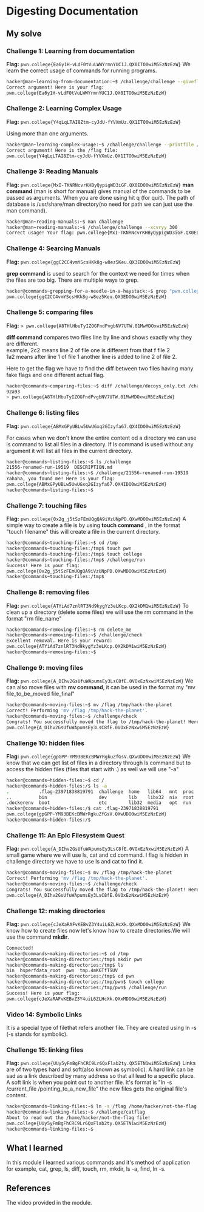 # Digesting Documentation
## My solve
### Challenge 1: Learning from documentation
**Flag:** `pwn.college{Ea6y1H-vLdF0tVuLWWYrmnYUC1J.QX0ITO0wiM5EzNzEzW}`
We learn the correct usage of commands for running programs.
```bash
hacker@man~learning-from-documentation:~$ /challenge/challenge --giveflag
Correct argument! Here is your flag:
pwn.college{Ea6y1H-vLdF0tVuLWWYrmnYUC1J.QX0ITO0wiM5EzNzEzW}
```

### Challenge 2: Learning Complex Usage
**Flag:** `pwn.college{Y4qLqLTAI8Ztm-cyJdU-fYVXmUz.QX1ITO0wiM5EzNzEzW}`

Using more than one arguments.
```bash
hacker@man~learning-complex-usage:~$ /challenge/challenge --printfile /flag
Correct argument! Here is the /flag file:
pwn.college{Y4qLqLTAI8Ztm-cyJdU-fYVXmUz.QX1ITO0wiM5EzNzEzW}
```

### Challenge 3: Reading Manuals
**Flag:** `pwn.college{MxI-TKNRNcvrKHByQypigWD3iGF.QX0EDO0wiM5EzNzEzW}`
**man command** (man is short for manual) gives manual of the commands to be passed as arguments. When you are done using hit q (for quit). The path of database is /usr/share/man directory(no need for path we can just use the man command).
```bash
hacker@man~reading-manuals:~$ man challenge
hacker@man~reading-manuals:~$ /challenge/challenge --xcvryy 300
Correct usage! Your flag: pwn.college{MxI-TKNRNcvrKHByQypigWD3iGF.QX0EDO0wiM5EzNzEzW}
```

### Challenge 4: Searcing Manuals
**Flag:** `pwn.college{ggC2CC4vmYScsHKk8g-w8ez5Keu.QX3EDO0wiM5EzNzEzW}`

**grep command** is used to search for the context we need for times when the files are too big. There are multiple ways to grep.

```bash
hacker@commands~grepping-for-a-needle-in-a-haystack:~$ grep "pwn.college" /challenge/data.txt
pwn.college{ggC2CC4vmYScsHKk8g-w8ez5Keu.QX3EDO0wiM5EzNzEzW}
```

### Challenge 5: comparing files
**Flag:** `> pwn.college{A8THlHbuTyIZOGFndPvgbNV7UTW.01MwMDOxwiM5EzNzEzW}`

**diff command** compares two files line by line and shows exactly why they are different. 
<br>
example, 2c2 means line 2 of file one is different from that f file 2<br>
1a2 means after line 1 of file 1 another line is added to line 2 of file 2.

Here to get the flag we have to find the diff between two files having many fake flags and one different actual flag.


```bash
hacker@commands~comparing-files:~$ diff /challenge/decoys_only.txt /challenge/decoys_and_real.txt
92a93
> pwn.college{A8THlHbuTyIZOGFndPvgbNV7UTW.01MwMDOxwiM5EzNzEzW}
```

### Challenge 6: listing files
**Flag:** `pwn.college{ABMxGPyUBLw5UwUGxq2GIzyfa67.QX4IDO0wiM5EzNzEzW}`

For cases when we don't know the entire content od a directory we can use ls command to list all files in a directory.
If ls command is used without any argument it will list all files in the current directory.

```bash
hacker@commands~listing-files:~$ ls /challenge
21556-renamed-run-19519  DESCRIPTION.md
hacker@commands~listing-files:~$ /challenge/21556-renamed-run-19519
Yahaha, you found me! Here is your flag:
pwn.college{ABMxGPyUBLw5UwUGxq2GIzyfa67.QX4IDO0wiM5EzNzEzW}
hacker@commands~listing-files:~$
```

### Challenge 7: touching files
**Flag:** `pwn.college{0x2g_j5tSzFEmUQgQA9iVzUNpPD.QXwMDO0wiM5EzNzEzW}`
A simple way to create a file is by using **touch command** , in the format "touch filename" this will create a file in the current directory.

```bash
hacker@commands~touching-files:~$ cd /tmp
hacker@commands~touching-files:/tmp$ touch pwn
hacker@commands~touching-files:/tmp$ touch college
hacker@commands~touching-files:/tmp$ /challenge/run
Success! Here is your flag:
pwn.college{0x2g_j5tSzFEmUQgQA9iVzUNpPD.QXwMDO0wiM5EzNzEzW}
hacker@commands~touching-files:/tmp$
```

### Challenge 8: removing files
**Flag:** `pwn.college{ATYiAd7znlRT3Nd9kygYz3eLKcp.QX2kDM1wiM5EzNzEzW}`
To clean up a directory (delete some files) we will use the rm command in the format "rm file_name"
```bash
hacker@commands~removing-files:~$ rm delete_me
hacker@commands~removing-files:~$ /challenge/check
Excellent removal. Here is your reward:
pwn.college{ATYiAd7znlRT3Nd9kygYz3eLKcp.QX2kDM1wiM5EzNzEzW}
hacker@commands~removing-files:~$
```

### Challenge 9: moving files
**Flag:** `pwn.college{A_DIhv2GsUfuWApumsEy3LsC8fE.0VOxEzNxwiM5EzNzEzW}`
We can also move files with **mv command**, it can be used in the format my "mv file_to_be_moved file_final"
```bash
hacker@commands~moving-files:~$ mv /flag /tmp/hack-the-planet
Correct! Performing 'mv /flag /tmp/hack-the-planet'.
hacker@commands~moving-files:~$ /challenge/check
Congrats! You successfully moved the flag to /tmp/hack-the-planet! Here it is:
pwn.college{A_DIhv2GsUfuWApumsEy3LsC8fE.0VOxEzNxwiM5EzNzEzW}
```

### Challenge 10: hidden files
**Flag:** `pwn.college{gpGPP-YM93BEKcBMWrRgkuZfGsV.QXwUDO0wiM5EzNzEzW}`
We know that we can get list of files in a directory through ls command but to access the hidden files (files that start with .) as well we will use "-a"  
```bash
hacker@commands~hidden-files:~$ cd /
hacker@commands~hidden-files:/$ ls -a
.           .flag-23971838819791  challenge  home   lib64   mnt  proc  sbin  tmp
..          bin                   dev        lib    libx32  nix  root  srv   usr
.dockerenv  boot                  etc        lib32  media   opt  run   sys   var
hacker@commands~hidden-files:/$ cat .flag-23971838819791
pwn.college{gpGPP-YM93BEKcBMWrRgkuZfGsV.QXwUDO0wiM5EzNzEzW}
hacker@commands~hidden-files:/$
```


### Challenge 11: An Epic Filesystem Quest
**Flag:** `pwn.college{A_DIhv2GsUfuWApumsEy3LsC8fE.0VOxEzNxwiM5EzNzEzW}`
A small game where we will use ls, cat and cd command. I flag is hidden in challenge directory we have to use ls and cat to find it.
```bash
hacker@commands~moving-files:~$ mv /flag /tmp/hack-the-planet
Correct! Performing 'mv /flag /tmp/hack-the-planet'.
hacker@commands~moving-files:~$ /challenge/check
Congrats! You successfully moved the flag to /tmp/hack-the-planet! Here it is:
pwn.college{A_DIhv2GsUfuWApumsEy3LsC8fE.0VOxEzNxwiM5EzNzEzW}
```
### Challenge 12: making directories
**Flag:** `pwn.college{cJeXaRAFvKEBvZ3Y4uiL6ZLHcXk.QXxMDO0wiM5EzNzEzW}`
We know how to create files now let's know how to create directories.We will use the command **mkdir**.
```bash
Connected!
hacker@commands~making-directories:~$ cd /tmp
hacker@commands~making-directories:/tmp$ mkdir pwn
hacker@commands~making-directories:/tmp$ ls
bin  hsperfdata_root  pwn  tmp.4mK6TfTSUV
hacker@commands~making-directories:/tmp$ cd pwn
hacker@commands~making-directories:/tmp/pwn$ touch college
hacker@commands~making-directories:/tmp/pwn$ /challenge/run
Success! Here is your flag:
pwn.college{cJeXaRAFvKEBvZ3Y4uiL6ZLHcXk.QXxMDO0wiM5EzNzEzW}
```

### Video 14: Symbolic Links
It is a special type of filethat refers another file.
They are created using ln -s (-s stands for symbolic). 

### Challenge 15: linking files
**Flag:** `pwn.college{UUy5yFmBgFhCRC9Lr6QxFlab2ty.QX5ETN1wiM5EzNzEzW}`
Links are of two types hard and soft(also known as symbolic). A hard link can be sad as a link described by many address so that all lead to a specific place. A soft link is when you point out to another file. It's format is "ln -s /current_file /pointing_to_a_new_file"  the new files gets the original file's content.

```bash
hacker@commands~linking-files:~$ ln -s /flag /home/hacker/not-the-flag
hacker@commands~linking-files:~$ /challenge/catflag
About to read out the /home/hacker/not-the-flag file!
pwn.college{UUy5yFmBgFhCRC9Lr6QxFlab2ty.QX5ETN1wiM5EzNzEzW}
hacker@commands~linking-files:~$
```
## What I learned
In this module I learned various commands and it's method of application for example, cat, grep, ls, diff, touch, rm, mkdir, ls -a, find, ln -s.

## References 
The video provided in the module.

